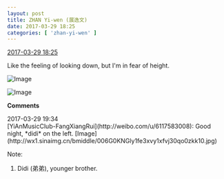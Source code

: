 ```yaml
---
layout: post
title: ZHAN Yi-wen (展逸文)
date: 2017-03-29 18:25
categories: [ 'zhan-yi-wen' ]
---
```


<div class="weibo-info">
  <a href="http://weibo.com/6108090526/EC3BCy1jx">2017-03-29 18:25</a>
</div>

Like the feeling of looking down, but I'm in fear of height.

<!-- more -->

![Image](http://wx4.sinaimg.cn/mw690/006FmVn8ly1fe3vvo3ehej30ku0rswi7.jpg)

![Image](http://wx4.sinaimg.cn/mw690/006FmVn8ly1fe3vvpevj1j30ku0rs0ws.jpg)

**Comments**

<div class="weibo-info">2017-03-29 19:34</div>
[YiAnMusicClub-FangXiangRui](http://weibo.com/u/6117583008): Good night, *didi* on the left. [Image](http://wx1.sinaimg.cn/bmiddle/006G0KNGly1fe3xvy1xfvj30qo0zkk10.jpg)

Note:
1. Didi (弟弟), younger brother.
